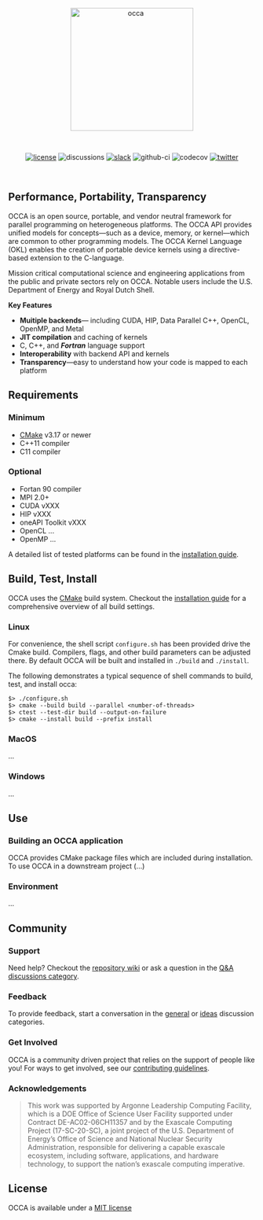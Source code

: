 <p align="center">
  <a href="https://libocca.org">
    <img alt="occa" src="https://libocca.org/assets/images/logo/blue.svg" width=250>
  </a>
</p>
&nbsp;

<div align="center"> 

[![license](https://img.shields.io/github/license/libocca/occa)](LICENSE)
![discussions](https://img.shields.io/github/discussions/libocca/occa)
[![slack](https://img.shields.io/badge/Chat-on%20Slack-%23522653)][OCCA_SLACK]
![github-ci](https://github.com/libocca/occa/workflows/Build/badge.svg)
![codecov](https://codecov.io/github/libocca/occa/coverage.svg)
[![twitter](https://img.shields.io/twitter/url?label=Twitter&style=social&url=https%3A%2F%2Ftwitter.com%2Flibocca)](https://twitter.com/libocca)
</div>

&nbsp;

## Performance, Portability, Transparency

OCCA is an open source, portable, and vendor neutral framework for parallel programming on heterogeneous platforms. The OCCA API provides unified models for concepts—such as a device, memory, or kernel—which are common to other programming models. The OCCA Kernel Language (OKL) enables the creation of portable device kernels using a directive-based extension to the C-language. 

Mission critical computational science and engineering applications from the public and private sectors rely on OCCA. Notable users include the U.S. Department of Energy and Royal Dutch Shell.

**Key Features**

- **Muitiple backends**&mdash; including CUDA, HIP, Data Parallel C++, OpenCL, OpenMP, and Metal
- **JIT compilation** and caching of kernels
- C, C++, and ***Fortran*** language support
- **Interoperability** with backend API and kernels
- **Transparency**&mdash;easy to understand how your code is mapped to each platform


## Requirements

### Minimum

- [CMake] v3.17 or newer
- C++11 compiler
- C11 compiler

### Optional

 - Fortan 90 compiler
 - MPI 2.0+
 - CUDA vXXX
 - HIP vXXX
 - oneAPI Toolkit vXXX
 - OpenCL ...
 - OpenMP ...


A detailed list of tested platforms can be found in the [installation guide](INSTALL.md).


## Build, Test, Install

OCCA uses the [CMake] build system. Checkout the [installation guide](INSTALL.md) for a comprehensive overview of all build settings.

### Linux 

For convenience, the shell script `configure.sh` has been provided drive the Cmake build. Compilers, flags, and other build parameters can be adjusted there. By default OCCA will be built and installed in `./build` and `./install`.

The following demonstrates a typical sequence of shell commands to build, test, and install occa:
```
$> ./configure.sh
$> cmake --build build --parallel <number-of-threads>
$> ctest --test-dir build --output-on-failure
$> cmake --install build --prefix install
```

### MacOS

...

### Windows

...

## Use

### Building an OCCA application

OCCA provides CMake package files which are included during installation. 
To use OCCA in a downstream project (...)

### Environment

...

## Community

### Support

Need help? Checkout the [repository wiki](https://github.com/libocca/occa/wiki) or ask a question in the [Q&A discussions category](https://github.com/libocca/occa/discussions/categories/q-a).

### Feedback

To provide feedback, start a conversation in the [general](https://github.com/libocca/occa/discussions/categories/general) or [ideas](https://github.com/libocca/occa/discussions/categories/ideas) discussion categories.

### Get Involved
OCCA is a community driven project that relies on the support of people like you! For ways to get involved, see our [contributing guidelines](CONTRIBUTING.md).

### Acknowledgements

> This work was supported by Argonne Leadership Computing Facility, which is a DOE Office of Science User Facility supported under Contract DE-AC02-06CH11357 and by the Exascale Computing Project (17-SC-20-SC), a joint project of the U.S. Department of Energy’s Office of Science and National Nuclear Security Administration, responsible for delivering a capable exascale ecosystem, including software, applications, and hardware technology, to support the nation’s exascale computing imperative.

## License

OCCA is available under a [MIT license](LICENSE.MD)


[OCCA_WEBSITE]: https://libocca.org

[OCCA_SLACK]: https://join.slack.com/t/libocca/shared_invite/zt-4jcnu451-qPpPWUzhm7YQKY_HMhIsIw

[CMake]: https://cmake.org/